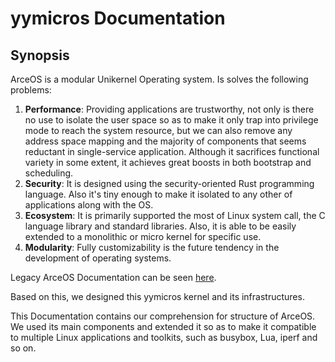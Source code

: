 # yymicros Documentation

## Synopsis

ArceOS is a modular Unikernel Operating system. Is solves the following problems:

1. **Performance**: Providing applications are trustworthy, not only is there no use to isolate the user space so as to make it only trap into privilege mode to reach the system resource, but we can also remove any address space mapping and the majority of components that seems reductant in single-service application. Although it sacrifices functional variety in some extent, it achieves great boosts in both bootstrap and scheduling.
2. **Security**: It is designed using the security-oriented Rust programming language. Also it's tiny enough to make it isolated to any other of applications along with the OS.
3. **Ecosystem**: It is primarily supported the most of Linux system call, the C language library and standard libraries. Also, it is able to be easily extended to a monolithic or micro kernel for specific use.
4. **Modularity**: Fully customizability is the future tendency in the development of operating systems. 

Legacy ArceOS Documentation can be seen [here](arceos_doc/README.md).

Based on this, we designed this yymicros kernel and its infrastructures.

This Documentation contains our comprehension for structure of ArceOS. We used its main components and extended it so as to make it compatible to multiple Linux applications and toolkits, such as busybox, Lua, iperf and so on.
